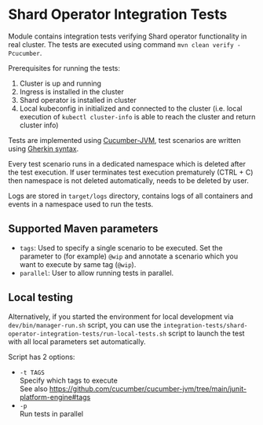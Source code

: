 # Shard Operator Integration Tests

Module contains integration tests verifying Shard operator functionality in real cluster. The tests are executed using command `mvn clean verify -Pcucumber`.

Prerequisites for running the tests:

1. Cluster is up and running
2. Ingress is installed in the cluster
3. Shard operator is installed in cluster
4. Local kubeconfig in initialized and connected to the cluster (i.e. local execution of `kubectl cluster-info` is able to reach the cluster and return cluster info)

Tests are implemented using [Cucumber-JVM](https://github.com/cucumber/cucumber-jvm), test scenarios are written using [Gherkin syntax](https://cucumber.io/docs/gherkin/reference/).

Every test scenario runs in a dedicated namespace which is deleted after the test execution. If user terminates test execution prematurely (CTRL + C) then namespace is not deleted automatically, needs to be deleted by user.

Logs are stored in `target/logs` directory, contains logs of all containers and events in a namespace used to run the tests.

## Supported Maven parameters

- `tags`: Used to specify a single scenario to be executed. Set the parameter to (for example) `@wip` and annotate a scenario which you want to execute by same tag (`@wip`).
- `parallel`: User to allow running tests in parallel.

## Local testing

Alternatively, if you started the environment for local development via `dev/bin/manager-run.sh` script, you can use the `integration-tests/shard-operator-integration-tests/run-local-tests.sh` script to launch the test with all local parameters set automatically.

Script has 2 options:

- `-t TAGS`  
  Specify which tags to execute  
  See also https://github.com/cucumber/cucumber-jvm/tree/main/junit-platform-engine#tags
- `-p`  
  Run tests in parallel